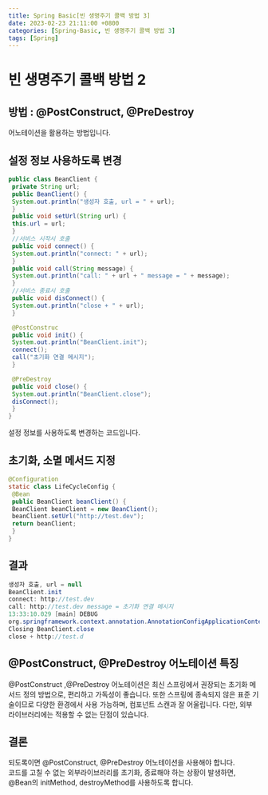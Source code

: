 ```yaml
---
title: Spring Basic[빈 생명주기 콜백 방법 3]
date: 2023-02-23 21:11:00 +0800
categories: [Spring-Basic, 빈 생명주기 콜백 방법 3]
tags: [Spring]
---
```

# 빈 생명주기 콜백 방법 2

## 방법 : @PostConstruct, @PreDestroy
어노테이션을 활용하는 방법입니다.

## 설정 정보 사용하도록 변경
```java
public class BeanClient {
 private String url;
 public BeanClient() {
 System.out.println("생성자 호출, url = " + url);
 }
 public void setUrl(String url) {
 this.url = url;
 }
 //서비스 시작시 호출
 public void connect() {
 System.out.println("connect: " + url);
 }
 public void call(String message) {
 System.out.println("call: " + url + " message = " + message);
 }
 //서비스 종료시 호출
 public void disConnect() {
 System.out.println("close + " + url);
 }

 @PostConstruc
 public void init() {
 System.out.println("BeanClient.init");
 connect();
 call("초기화 연결 메시지");
 }

 @PreDestroy
 public void close() {
 System.out.println("BeanClient.close");
 disConnect();
 }
}

```
설정 정보를 사용하도록 변경하는 코드입니다.

## 초기화, 소멸 메서드 지정
```java
@Configuration
static class LifeCycleConfig {
 @Bean
 public BeanClient beanClient() {
 BeanClient beanClient = new BeanClient();
 beanClient.setUrl("http://test.dev");
 return beanClient;
 }
}
```

## 결과
```java
생성자 호출, url = null
BeanClient.init
connect: http://test.dev
call: http://test.dev message = 초기화 연결 메시지
13:33:10.029 [main] DEBUG 
org.springframework.context.annotation.AnnotationConfigApplicationContext - 
Closing BeanClient.close
close + http://test.d
```

## @PostConstruct, @PreDestroy 어노테이션 특징
@PostConstruct ,@PreDestroy 어노테이션은 최신 스프링에서 권장되는 초기화 메서드 정의 방법으로, 편리하고 가독성이 좋습니다. 또한 스프링에 종속되지 않은 표준 기술이므로 다양한 환경에서 사용 가능하며, 컴포넌트 스캔과 잘 어울립니다. 다만, 외부 라이브러리에는 적용할 수 없는 단점이 있습니다.

## 결론
되도록이면 @PostConstruct, @PreDestroy 어노테이션을 사용해야 합니다.        
코드를 고칠 수 없는 외부라이브러리를 초기화, 종료해야 하는 상황이 발생하면,         
@Bean의 initMethod, destroyMethod를 사용하도록 합니다.
